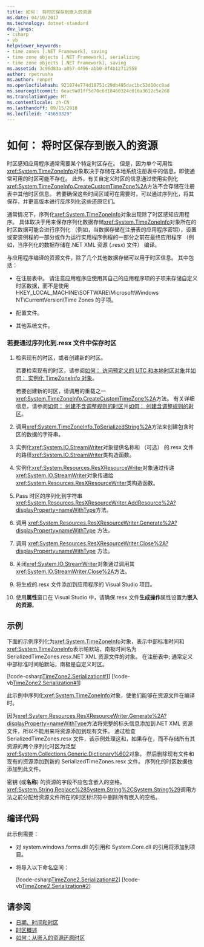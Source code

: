 ```yaml
---
title: 如何： 将时区保存到嵌入的资源
ms.date: 04/10/2017
ms.technology: dotnet-standard
dev_langs:
- csharp
- vb
helpviewer_keywords:
- time zones [.NET Framework], saving
- time zone objects [.NET Framework], serializing
- time zone objects [.NET Framework], saving
ms.assetid: 3c96d83a-a057-4496-abb0-8f4b12712558
author: rpetrusha
ms.author: ronpet
ms.openlocfilehash: 921874e774d18751c29db495dac1bc53d10cc8ad
ms.sourcegitcommit: 6eac9a01ff5d70c6d18460324c016a3612c5e268
ms.translationtype: MT
ms.contentlocale: zh-CN
ms.lasthandoff: 09/15/2018
ms.locfileid: "45653329"
---
```

# <a name="how-to-save-time-zones-to-an-embedded-resource"></a>如何： 将时区保存到嵌入的资源

时区感知应用程序通常需要某个特定时区存在。 但是，因为单个可用性<xref:System.TimeZoneInfo>对象取决于存储在本地系统注册表中的信息，即使通常可用的时区可能不存在。 此外，有关自定义时区的信息通过使用实例化<xref:System.TimeZoneInfo.CreateCustomTimeZone%2A>方法不会存储在注册表中其他时区信息。 若要确保这些时间区域可在需要时，可以通过序列化，将其保存，并更高版本进行反序列化这些还原它们。

通常情况下，序列化<xref:System.TimeZoneInfo>对象出现除了时区感知应用程序。 具体取决于用来保存序列化数据存储<xref:System.TimeZoneInfo>对象所在的时区数据可能会进行序列化 （例如，当数据存储在注册表的应用程序密钥），设置或安装例程的一部分或作为运行实用程序例程的一部分之前在最终应用程序 （例如，当序列化的数据存储在.NET XML 资源 (.resx) 文件） 编译。

与应用程序编译的资源文件，除了几个其他数据存储可以用于时区信息。 其中包括：

* 在注册表中。 请注意应用程序应使用其自己的应用程序项的子项来存储自定义时区数据，而不是使用 HKEY_LOCAL_MACHINE\SOFTWARE\Microsoft\Windows NT\CurrentVersion\Time Zones 的子项。

* 配置文件。

* 其他系统文件。

### <a name="to-save-a-time-zone-by-serializing-it-to-a-resx-file"></a>若要通过序列化到.resx 文件中保存时区

1. 检索现有的时区，或者创建新的时区。

   若要检索现有的时区，请参阅[如何： 访问预定义的 UTC 和本地时区对象](../../../docs/standard/datetime/access-utc-and-local.md)并[如何： 实例化 TimeZoneInfo 对象](../../../docs/standard/datetime/instantiate-time-zone-info.md)。

   若要创建新的时区，请调用的重载之一<xref:System.TimeZoneInfo.CreateCustomTimeZone%2A>方法。 有关详细信息，请参阅[如何： 创建不含调整规则的时区](../../../docs/standard/datetime/create-time-zones-without-adjustment-rules.md)并[如何： 创建含调整规则的时区](../../../docs/standard/datetime/create-time-zones-with-adjustment-rules.md)。

2. 调用<xref:System.TimeZoneInfo.ToSerializedString%2A>方法来创建包含时区的数据的字符串。

3. 实例化<xref:System.IO.StreamWriter>对象提供名称和 （可选） 的.resx 文件的路径<xref:System.IO.StreamWriter>类构造函数。

4. 实例化<xref:System.Resources.ResXResourceWriter>对象通过传递<xref:System.IO.StreamWriter>对象传递给<xref:System.Resources.ResXResourceWriter>类构造函数。

5. Pass 时区的序列化到字符串<xref:System.Resources.ResXResourceWriter.AddResource%2A?displayProperty=nameWithType>方法。

6. 调用 <xref:System.Resources.ResXResourceWriter.Generate%2A?displayProperty=nameWithType> 方法。

7. 调用 <xref:System.Resources.ResXResourceWriter.Close%2A?displayProperty=nameWithType> 方法。

8. 关闭<xref:System.IO.StreamWriter>对象通过调用其<xref:System.IO.StreamWriter.Close%2A>方法。

9. 将生成的.resx 文件添加到应用程序的 Visual Studio 项目。

10. 使用**属性**窗口在 Visual Studio 中，请确保.resx 文件**生成操作**属性设置为**嵌入的资源**。

## <a name="example"></a>示例

下面的示例序列化为<xref:System.TimeZoneInfo>对象，表示中部标准时间和<xref:System.TimeZoneInfo>表示帕默站，南极时间名为 SerializedTimeZones.resx.NET XML 资源文件的对象。 在注册表中; 通常定义中部标准时间帕默站，南极是自定义时区。

[!code-csharp[TimeZone2.Serialization#1](../../../samples/snippets/csharp/VS_Snippets_CLR/TimeZone2.Serialization/cs/SerializeTimeZoneData.cs#1)]
[!code-vb[TimeZone2.Serialization#1](../../../samples/snippets/visualbasic/VS_Snippets_CLR/TimeZone2.Serialization/vb/SerializeTimeZoneData.vb#1)]

此示例中序列化<xref:System.TimeZoneInfo>对象，使他们能够在资源文件在编译时。

因为<xref:System.Resources.ResXResourceWriter.Generate%2A?displayProperty=nameWithType>方法将完整的标头信息添加到.NET XML 资源文件，所以不能用来将资源添加到现有文件。 通过检查 SerializedTimeZones.resx 文件，该示例处理这和，如果存在，而不存储所有其资源的两个序列化时区为泛型<xref:System.Collections.Generic.Dictionary%602>对象。 然后删除现有文件和现有的资源添加到新的 SerializedTimeZones.resx 文件。 序列化的时区数据也添加到此文件。

密钥 (或**名称**) 的资源的字段不应包含嵌入的空格。 <xref:System.String.Replace%28System.String%2CSystem.String%29>调用方法之前分配给资源文件所在的时区标识符中删除所有嵌入的空格。

## <a name="compiling-the-code"></a>编译代码

此示例需要：

* 对 system.windows.forms.dll 的引用和 System.Core.dll 的引用将添加到项目。

* 将导入以下命名空间：

  [!code-csharp[TimeZone2.Serialization#2](../../../samples/snippets/csharp/VS_Snippets_CLR/TimeZone2.Serialization/cs/SerializeTimeZoneData.cs#2)]
  [!code-vb[TimeZone2.Serialization#2](../../../samples/snippets/visualbasic/VS_Snippets_CLR/TimeZone2.Serialization/vb/SerializeTimeZoneData.vb#2)]

## <a name="see-also"></a>请参阅

* [日期、时间和时区](../../../docs/standard/datetime/index.md)
* [时区概述](../../../docs/standard/datetime/time-zone-overview.md)
* [如何：从嵌入的资源还原时区](../../../docs/standard/datetime/restore-time-zones-from-an-embedded-resource.md)
